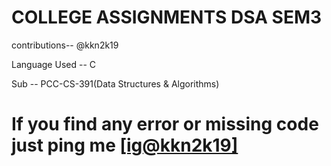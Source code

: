 # COLLEGE ASSIGNMENTS DSA SEM3

contributions-- @kkn2k19

Language Used -- C

Sub -- PCC-CS-391(Data Structures & Algorithms)

# If you find any error or missing code just ping me <a href="https://www.instagram.com/kkn2k19/">[ig@kkn2k19]</a>
